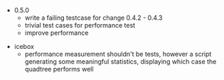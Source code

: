 + 0.5.0
    + write a failing testcase for change 0.4.2 - 0.4.3
    + trivial test cases for performance test
    + improve performance

- icebox
    - performance measurement shouldn't be tests, however a script 
      generating some meaningful statistics, displaying which case
      the quadtree performs well
